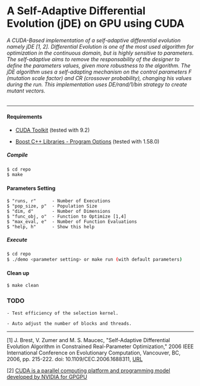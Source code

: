 # A Self-Adaptive Differential Evolution (jDE) on GPU using CUDA

###### A CUDA-Based implementation of a self-adaptive differential evolution namely jDE [1, 2]. Differential Evolution is one of the most used algorithm for optimization in the continuous domain, but is highly sensitive to parameters. The self-adaptive aims to remove the responsability of the designer to define the parameters values, given more robustness to the algorithm. The jDE algorithm uses a self-adapting mechanism on the control parameters F (mutation scale factor) and CR (crossover probability), changing his values during the run. This implementation uses DE/rand/1/bin strategy to create mutant vectors.

***
#### Requirements

- [CUDA Toolkit](https://developer.nvidia.com/cuda-toolkit) (tested with 9.2)

- [Boost C++ Libraries - Program Options](https://www.boost.org/) (tested with 1.58.0)

##### Compile

```sh
$ cd repo
$ make
```

#### Parameters Setting

```
$ "runs, r"      - Number of Executions
$ "pop_size, p"  - Population Size
$ "dim, d"       - Number of Dimensions
$ "func_obj, o"  - Function to Optimize [1,4]
$ "max_eval, e"  - Number of Function Evaluations
$ "help, h"      - Show this help
```

##### Execute

```sh
$ cd repo
$ ./demo <parameter setting> or make run (with default parameters)
```

#### Clean up

```sh
$ make clean
```

### TODO

    - Test efficiency of the selection kernel.

    - Auto adjust the number of blocks and threads. 

***

[1] J. Brest, V. Zumer and M. S. Maucec, "Self-Adaptive Differential Evolution Algorithm in Constrained Real-Parameter Optimization," 2006 IEEE International Conference on Evolutionary Computation, Vancouver, BC, 2006, pp. 215-222. doi: 10.1109/CEC.2006.1688311, [URL](http://ieeexplore.ieee.org/stamp/stamp.jsp?tp=&arnumber=1688311&isnumber=35623)

[2] [CUDA is a parallel computing platform and programming model developed by NVIDIA for GPGPU](https://developer.nvidia.com/cuda-zone)
